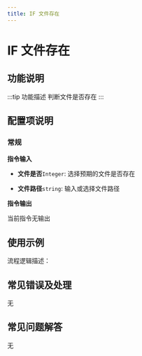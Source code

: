 ```yaml
---
title: IF 文件存在
---
```


# IF 文件存在

## 功能说明

:::tip 功能描述
判断文件是否存在
:::

## 配置项说明

### 常规

**指令输入**

- **文件是否**`Integer`: 选择预期的文件是否存在

- **文件路径**`string`: 输入或选择文件路径


**指令输出**

当前指令无输出

## 使用示例

流程逻辑描述：

## 常见错误及处理

无

## 常见问题解答

无

